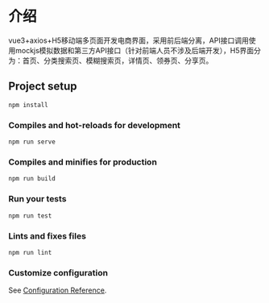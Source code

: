 # 介绍
vue3+axios+H5移动端多页面开发电商界面，采用前后端分离，API接口调用使用mockjs模拟数据和第三方API接口（针对前端人员不涉及后端开发），H5界面分为：首页、分类搜索页、模糊搜索页，详情页、领券页、分享页。

## Project setup
```
npm install
```

### Compiles and hot-reloads for development
```
npm run serve
```

### Compiles and minifies for production
```
npm run build
```

### Run your tests
```
npm run test
```

### Lints and fixes files
```
npm run lint
```

### Customize configuration
See [Configuration Reference](https://cli.vuejs.org/config/).
